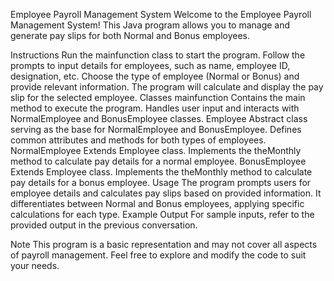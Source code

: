 Employee Payroll Management System
Welcome to the Employee Payroll Management System! This Java program allows you to manage and generate pay slips for both Normal and Bonus employees.

Instructions
Run the mainfunction class to start the program.
Follow the prompts to input details for employees, such as name, employee ID, designation, etc.
Choose the type of employee (Normal or Bonus) and provide relevant information.
The program will calculate and display the pay slip for the selected employee.
Classes
mainfunction
Contains the main method to execute the program.
Handles user input and interacts with NormalEmployee and BonusEmployee classes.
Employee
Abstract class serving as the base for NormalEmployee and BonusEmployee.
Defines common attributes and methods for both types of employees.
NormalEmployee
Extends Employee class.
Implements the theMonthly method to calculate pay details for a normal employee.
BonusEmployee
Extends Employee class.
Implements the theMonthly method to calculate pay details for a bonus employee.
Usage
The program prompts users for employee details and calculates pay slips based on provided information.
It differentiates between Normal and Bonus employees, applying specific calculations for each type.
Example Output
For sample inputs, refer to the provided output in the previous conversation.

Note
This program is a basic representation and may not cover all aspects of payroll management.
Feel free to explore and modify the code to suit your needs.
